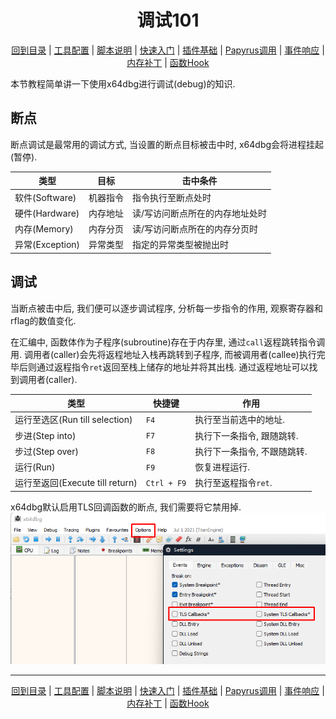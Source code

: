 <h1 align="center">调试101</h1>  
<p align="center"><a href=<p align="center"><a href="/README.md">回到目录</a> | <a href="/docs/setup/Setup.md">工具配置</a> | <a href="/docs/setup/Script.md">脚本说明</a> | <a href="/docs/setup/QuickStart.md">快速入门</a> | <a href="/docs/resources/Plugin.md">插件基础</a> | <a href="/docs/resources/Papyrus.md">Papyrus调用</a> | <a href="/docs/resources/Events.md">事件响应</a> | <a href="/docs/tounknown/MemPatch.md">内存补丁</a> | <a href="/docs/tounknown/FuncHook.md">函数Hook</a></p></p>

本节教程简单讲一下使用x64dbg进行调试(debug)的知识.  

## 断点

断点调试是最常用的调试方式, 当设置的断点目标被击中时, x64dbg会将进程挂起(暂停).  

类型 | 目标 | 击中条件
--- | --- | ---
软件(Software) | 机器指令 | 指令执行至断点处时
硬件(Hardware) | 内存地址 | 读/写访问断点所在的内存地址处时
内存(Memory) | 内存分页 | 读/写访问断点所在的内存分页时
异常(Exception) | 异常类型 | 指定的异常类型被抛出时

## 调试

当断点被击中后, 我们便可以逐步调试程序, 分析每一步指令的作用, 观察寄存器和rflag的数值变化.  

在汇编中, 函数体作为子程序(subroutine)存在于内存里, 通过`call`返程跳转指令调用. 调用者(caller)会先将返程地址入栈再跳转到子程序, 而被调用者(callee)执行完毕后则通过返程指令`ret`返回至栈上储存的地址并将其出栈. 通过返程地址可以找到调用者(caller).  

类型 | 快捷键 | 作用
--- | --- | ---
运行至选区(Run till selection) | `F4` | 执行至当前选中的地址.
步进(Step into) | `F7` | 执行下一条指令, 跟随跳转.
步过(Step over) | `F8` | 执行下一条指令, 不跟随跳转.
运行(Run) | `F9` | 恢复进程运行.
运行至返回(Execute till return) | `Ctrl + F9` | 执行至返程指令`ret`.

x64dbg默认启用TLS回调函数的断点, 我们需要将它禁用掉.  
![debug101_dbg_tls](/images/toukn/debug101_dbg_tls.png)

---
<p align="center"><a href=<p align="center"><a href="/README.md">回到目录</a> | <a href="/docs/setup/Setup.md">工具配置</a> | <a href="/docs/setup/Script.md">脚本说明</a> | <a href="/docs/setup/QuickStart.md">快速入门</a> | <a href="/docs/resources/Plugin.md">插件基础</a> | <a href="/docs/resources/Papyrus.md">Papyrus调用</a> | <a href="/docs/resources/Events.md">事件响应</a> | <a href="/docs/tounknown/MemPatch.md">内存补丁</a> | <a href="/docs/tounknown/FuncHook.md">函数Hook</a></p></p>
